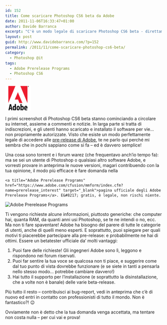 ```yaml
---
id: 152
title: Come scaricare Photoshop CS6 beta da Adobe
date: 2011-11-06T16:33:47+01:00
author: Davide Barranca
excerpt: "C'è un modo legale di scaricare Photoshop CS6 beta - direttamente da Adobe, tramite i Prerelease Programs."
layout: post
guid: http://www.davidebarranca.com/?p=152
permalink: /2011/11/come-scaricare-photoshop-cs6-beta/
category:
  - Photoshop @it
tags:
  - Adobe Prerelease Programs
  - Photoshop CS6
---
```

<div class="pf-content">
  <p>
    <img class="size-full wp-image-133 alignleft" style="border-style: initial; border-color: initial; border-width: 0px;" src="/wp-content/uploads/2011/11/adobe.gif" alt="Adobe logo" width="83" height="80" />
  </p>

  <p>
    I primi screenshot di Photoshop CS6 beta stanno cominciando a circolare su internet, assieme a commenti e notizie. In larga parte si tratta di indiscrezioni, e gli utenti hanno scaricato e installato il software per vie&#8230; non propriamente autorizzate. Visto che esiste un modo perfettamente legale di accedere alle <a title="Adobe Prerelease Program" href="https://www.adobe.com/cfusion/mmform/index.cfm?name=prerelease_interest" target="_blank">pre-release di Adobe</a>, te ne parlo qui perché mi sembra che in pochi sappiano come si fa &#8211; ed è davvero semplice!
  </p>

  <p>
    <!--more-->Una cosa sono torrent e i forum warez (che frequentavo anch&#8217;io tempo fa): ma se sei un utente di Photoshop o qualsiasi altro software Adobe, e vorresti provare in anteprima le nuove versioni, magari contribuendo con la tua opinione, il modo più efficace è fare domanda nella

    <a title="Adobe Prerelease Programs" href="https://www.adobe.com/cfusion/mmform/index.cfm?name=prerelease_interest" target="_blank">pagina ufficiale degli Adobe Prerelease Programs</a>. E&#8217; gratis, è legale, non rischi niente.
  </p>

  <p>
    <img class="aligncenter size-full wp-image-146" src="/wp-content/uploads/2011/11/Prerelease.gif" alt="Adobe Prerelease Programs" width="570" height="136" srcset="/wp-content/uploads/2011/11/Prerelease.gif 570w, /wp-content/uploads/2011/11/Prerelease-150x35.gif 150w, /wp-content/uploads/2011/11/Prerelease-300x71.gif 300w" sizes="(max-width: 570px) 100vw, 570px" />
  </p>

  <p>
    Ti vengono richieste alcune informazioni, piuttosto generiche: che computer hai, quanta RAM, da quanti anni usi Photoshop, se te ne intendi o no, ecc. Ma non ti fare spaventare! Adobe ha bisogno del parere di tutte le categorie di utenti, anche di quelli meno esperti. E soprattutto, puoi spiegare per quali motivi ti piacerebbe partecipare alla pre-release: e probabilmente ne hai di ottimi. Essere un betatester ufficiale da&#8217; molti vantaggi:
  </p>

  <ol>
    <li>
      Puoi fare delle richieste! Gli ingegneri Adobe sono lì, leggono e rispondono nei forum riservati.
    </li>
    <li>
      Puoi far sentire la tua voce se qualcosa non ti piace, e suggerire come dal tuo punto di vista dovrebbe funzionare (e se siete in tanti a pensarla nello stesso modo&#8230; potrebbe cambiare davvero!)
    </li>
    <li>
      Hai tutto il supporto per l&#8217;installazione (e soprattutto la disinstallazione, che a volte non è banale) delle varie beta-release.
    </li>
  </ol>

  <p>
    Più tutto il resto &#8211; contribuisci ai bug-report, vedi in anteprima che c&#8217;è di nuovo ed entri in contatto con professionisti di tutto il mondo. Non è fantastico?! 😉
  </p>

  <p>
    Ovviamente non è detto che la tua domanda venga accettata, ma tentare non costa nulla &#8211; per cui vai e prova!
  </p>
</div>
